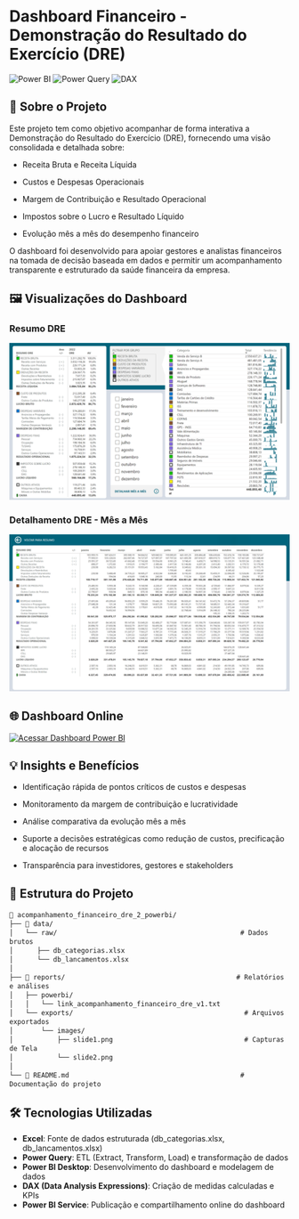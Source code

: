 # Dashboard Financeiro - Demonstração do Resultado do Exercício (DRE)

![Power BI](https://img.shields.io/badge/Power%20BI-F2C811?style=for-the-badge&logo=powerbi&logoColor=black) ![Power Query](https://img.shields.io/badge/Power%20Query-107C41?style=for-the-badge&logo=microsoft-excel&logoColor=white) ![DAX](https://img.shields.io/badge/DAX-0078D4?style=for-the-badge&logo=microsoft&logoColor=white)

## 🎯 Sobre o Projeto

Este projeto tem como objetivo acompanhar de forma interativa a Demonstração do Resultado do Exercício (DRE), fornecendo uma visão consolidada e detalhada sobre:

- Receita Bruta e Receita Líquida

- Custos e Despesas Operacionais

- Margem de Contribuição e Resultado Operacional

- Impostos sobre o Lucro e Resultado Líquido

- Evolução mês a mês do desempenho financeiro

O dashboard foi desenvolvido para apoiar gestores e analistas financeiros na tomada de decisão baseada em dados e permitir um acompanhamento transparente e estruturado da saúde financeira da empresa.

## 🖼️ Visualizações do Dashboard

### Resumo DRE

![Resumo](/reports/exports/images/slide1.png)

### Detalhamento DRE - Mês a Mês

![Detalhamento](/reports/exports/images/slide2.png)

## 🌐 Dashboard Online

[![Acessar Dashboard Power BI](https://img.shields.io/badge/🔗%20Acessar%20Dashboard%20Power%20BI-F2C811?style=for-the-badge&logo=powerbi&logoColor=black)](https://app.powerbi.com/view?r=eyJrIjoiYzA1NDBhN2UtZGRmMy00OWM3LTg0NGMtZTY1ZjhjN2M4YWMyIiwidCI6IjdlYmVmODBjLTEwMjctNDEyOS1iNDg0LWNjZjJiZDNmZDU4ZiJ9&pageName=ReportSection)

## 💡 Insights e Benefícios

- Identificação rápida de pontos críticos de custos e despesas

- Monitoramento da margem de contribuição e lucratividade

- Análise comparativa da evolução mês a mês

- Suporte a decisões estratégicas como redução de custos, precificação e alocação de recursos

- Transparência para investidores, gestores e stakeholders

## 📁 Estrutura do Projeto

```text
📁 acompanhamento_financeiro_dre_2_powerbi/
├── 📁 data/                              
│   └── raw/                                              # Dados brutos 
│      ├── db_categorias.xlsx                                                             
│      └── db_lancamentos.xlsx                            
│ 
├── 📁 reports/                                           # Relatórios e análises
│   ├── powerbi/                                         
│   │   └── link_acompanhamento_financeiro_dre_v1.txt         
│   └── exports/                                           # Arquivos exportados
│       └── images/
│           ├── slide1.png                                 # Capturas de Tela
│           └── slide2.png                      
│
└── 📄 README.md                                           # Documentação do projeto
```

## 🛠️ Tecnologias Utilizadas

- **Excel**: Fonte de dados estruturada (db_categorias.xlsx, db_lancamentos.xlsx)
- **Power Query**: ETL (Extract, Transform, Load) e transformação de dados
- **Power BI Desktop**: Desenvolvimento do dashboard e modelagem de dados
- **DAX (Data Analysis Expressions)**: Criação de medidas calculadas e KPIs
- **Power BI Service**: Publicação e compartilhamento online do dashboard
